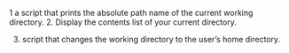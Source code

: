 1 a script that prints the absolute path name of the current working directory.
2. Display the contents list of your current directory.

3. script that changes the working directory to the user’s home directory.

